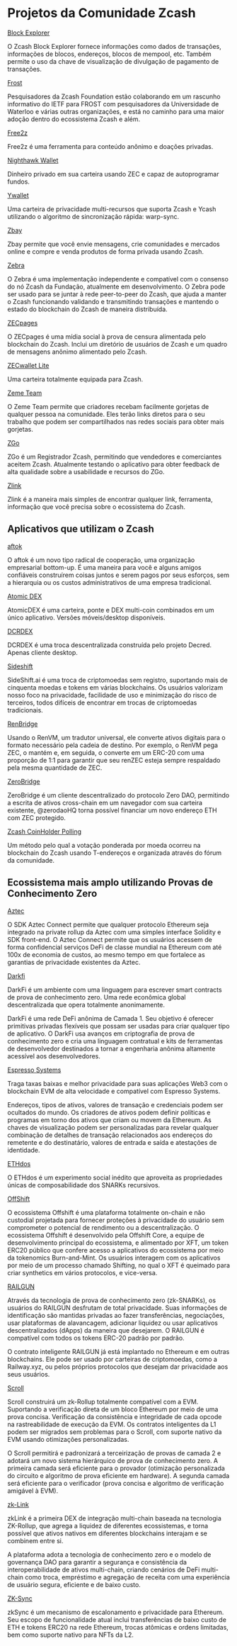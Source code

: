 # Projetos da Comunidade Zcash

[Block Explorer](https://zcashblockexplorer.com)

O Zcash Block Explorer fornece informações como dados de transações, informações de blocos, endereços, blocos de mempool, etc. Também permite o uso da chave de visualização de divulgação de pagamento de transações.

[Frost](https://eprint.iacr.org/2020/852)

Pesquisadores da Zcash Foundation estão colaborando em um rascunho informativo do IETF para FROST com pesquisadores da Universidade de Waterloo e várias outras organizações, e está no caminho para uma maior adoção dentro do ecossistema Zcash e além.

[Free2z](https://free2z.cash)

Free2z é uma ferramenta para conteúdo anônimo e doações privadas.

[Nighthawk Wallet](https://nighthawkwallet.com/)

Dinheiro privado em sua carteira usando ZEC e capaz de autoprogramar fundos.

[Ywallet](https://ywallet.app/)

Uma carteira de privacidade multi-recursos que suporta Zcash e Ycash utilizando o algoritmo de sincronização rápida: warp-sync.

[Zbay](https://www.zbay.app/index.html)

Zbay permite que você envie mensagens, crie comunidades e mercados online e compre e venda produtos de forma privada usando Zcash.

[Zebra](https://zfnd.org/zebra/)

O Zebra é uma implementação independente e compatível com o consenso do nó Zcash da Fundação, atualmente em desenvolvimento. O Zebra pode ser usado para se juntar à rede peer-to-peer do Zcash, que ajuda a manter o Zcash funcionando validando e transmitindo transações e mantendo o estado do blockchain do Zcash de maneira distribuída.

[ZECpages](https://www.zecpages.com/z/all)

O ZECpages é uma mídia social à prova de censura alimentada pelo blockchain do Zcash. Inclui um diretório de usuários de Zcash e um quadro de mensagens anônimo alimentado pelo Zcash.

[ZECwallet Lite](https://zecwallet.co)

Uma carteira totalmente equipada para Zcash.

[Zeme Team](https://zeme.team/)

O Zeme Team permite que criadores recebam facilmente gorjetas de qualquer pessoa na comunidade. Eles terão links diretos para o seu trabalho que podem ser compartilhados nas redes sociais para obter mais gorjetas.

[ZGo](https://zgo.cash)

ZGo é um Registrador Zcash, permitindo que vendedores e comerciantes aceitem Zcash. Atualmente testando o aplicativo para obter feedback de alta qualidade sobre a usabilidade e recursos do ZGo.

[Zlink](https://zlink.click)

Zlink é a maneira mais simples de encontrar qualquer link, ferramenta, informação que você precisa sobre o ecossistema do Zcash.

## Aplicativos que utilizam o Zcash

[aftok](https://aftok.com)

O aftok é um novo tipo radical de cooperação, uma organização empresarial bottom-up. É uma maneira para você e alguns amigos confiáveis ​​construírem coisas juntos e serem pagos por seus esforços, sem a hierarquia ou os custos administrativos de uma empresa tradicional.

[Atomic DEX](https://atomicdex.io/en/)

AtomicDEX é uma carteira, ponte e DEX multi-coin combinados em um único aplicativo. Versões móveis/desktop disponíveis.

[DCRDEX](https://dex.decred.org)

DCRDEX é uma troca descentralizada construída pelo projeto Decred. Apenas cliente desktop.

[Sideshift](https://sideshift.ai)

SideShift.ai é uma troca de criptomoedas sem registro, suportando mais de cinquenta moedas e tokens em várias blockchains. Os usuários valorizam nosso foco na privacidade, facilidade de uso e minimização do risco de terceiros, todos difíceis de encontrar em trocas de criptomoedas tradicionais.

[RenBridge](https://bridge.renproject.io/welcome)

Usando o RenVM, um tradutor universal, ele converte ativos digitais para o formato necessário pela cadeia de destino. Por exemplo, o RenVM pega ZEC, o mantém e, em seguida, o converte em um ERC-20 com uma proporção de 1:1 para garantir que seu renZEC esteja sempre respaldado pela mesma quantidade de ZEC.

[ZeroBridge](https://bridge.zerodao.com/#/transfer/ETH)

ZeroBridge é um cliente descentralizado do protocolo Zero DAO, permitindo a escrita de ativos cross-chain em um navegador com sua carteira existente, @zerodaoHQ torna possível financiar um novo endereço ETH com ZEC protegido.

[Zcash CoinHolder Polling](https://forum.zcashcommunity.com/t/coin-holder-polling-instructions/40170)

Um método pelo qual a votação ponderada por moeda ocorreu na blockchain do Zcash usando T-endereços e organizada através do fórum da comunidade.

## Ecossistema mais amplo utilizando Provas de Conhecimento Zero

[Aztec](https://aztec.network/index.html)

O SDK Aztec Connect permite que qualquer protocolo Ethereum seja integrado na private rollup da Aztec com uma simples interface Solidity e SDK front-end. O Aztec Connect permite que os usuários acessem de forma confidencial serviços DeFi de classe mundial na Ethereum com até 100x de economia de custos, ao mesmo tempo em que fortalece as garantias de privacidade existentes da Aztec.

[Darkfi](https://dark.fi)

DarkFi é um ambiente com uma linguagem para escrever smart contracts de prova de conhecimento zero. Uma rede econômica global descentralizada que opera totalmente anonimamente.

DarkFi é uma rede DeFi anônima de Camada 1. Seu objetivo é oferecer primitivas privadas flexíveis que possam ser usadas para criar qualquer tipo de aplicativo. O DarkFi usa avanços em criptografia de prova de conhecimento zero e cria uma linguagem contratual e kits de ferramentas de desenvolvedor destinados a tornar a engenharia anônima altamente acessível aos desenvolvedores.

[Espresso Systems](https://www.espressosys.com)

Traga taxas baixas e melhor privacidade para suas aplicações Web3 com o blockchain EVM de alta velocidade e compatível com Espresso Systems.

Endereços, tipos de ativos, valores de transação e credenciais podem ser ocultados do mundo. Os criadores de ativos podem definir políticas e programas em torno dos ativos que criam ou movem da Ethereum. As chaves de visualização podem ser personalizadas para revelar qualquer combinação de detalhes de transação relacionados aos endereços do remetente e do destinatário, valores de entrada e saída e atestações de identidade.

[ETHdos](https://ethdos.xyz)

O ETHdos é um experimento social inédito que aproveita as propriedades únicas de composabilidade dos SNARKs recursivos.

[OffShift](https://offshift.io/#top)

O ecossistema Offshift é uma plataforma totalmente on-chain e não custodial projetada para fornecer proteções à privacidade do usuário sem comprometer o potencial de rendimento ou a descentralização. O ecossistema Offshift é desenvolvido pela Offshift Core, a equipe de desenvolvimento principal do ecossistema, e alimentado por XFT, um token ERC20 público que confere acesso a aplicativos do ecossistema por meio da tokenomics Burn-and-Mint. Os usuários interagem com os aplicativos por meio de um processo chamado Shifting, no qual o XFT é queimado para criar synthetics em vários protocolos, e vice-versa.

[RAILGUN](https://railgun.org/#/)

Através da tecnologia de prova de conhecimento zero (zk-SNARKs), os usuários do RAILGUN desfrutam de total privacidade. Suas informações de identificação são mantidas privadas ao fazer transferências, negociações, usar plataformas de alavancagem, adicionar liquidez ou usar aplicativos descentralizados (dApps) da maneira que desejarem. O RAILGUN é compatível com todos os tokens ERC-20 padrão por padrão.

O contrato inteligente RAILGUN já está implantado no Ethereum e em outras blockchains. Ele pode ser usado por carteiras de criptomoedas, como a Railway.xyz, ou pelos próprios protocolos que desejam dar privacidade aos seus usuários.

[Scroll](https://scroll.io)

Scroll construirá um zk-Rollup totalmente compatível com a EVM. Suportando a verificação direta de um bloco Ethereum por meio de uma prova concisa. Verificação da consistência e integridade de cada opcode na rastreabilidade de execução da EVM. Os contratos inteligentes da L1 podem ser migrados sem problemas para o Scroll, com suporte nativo da EVM usando otimizações personalizadas.

O Scroll permitirá e padronizará a terceirização de provas de camada 2 e adotará um novo sistema hierárquico de prova de conhecimento zero. A primeira camada será eficiente para o provador (otimização personalizada do circuito e algoritmo de prova eficiente em hardware). A segunda camada será eficiente para o verificador (prova concisa e algoritmo de verificação amigável à EVM).

[zk-Link](https://www.zk.link)

zkLink é a primeira DEX de integração multi-chain baseada na tecnologia ZK-Rollup, que agrega a liquidez de diferentes ecossistemas, e torna possível que ativos nativos em diferentes blockchains interajam e se combinem entre si.

A plataforma adota a tecnologia de conhecimento zero e o modelo de governança DAO para garantir a segurança e consistência da interoperabilidade de ativos multi-chain, criando cenários de DeFi multi-chain como troca, empréstimo e agregação de receita com uma experiência de usuário segura, eficiente e de baixo custo.

[ZK-Sync](https://zksync.io)

zkSync é um mecanismo de escalonamento e privacidade para Ethereum. Seu escopo de funcionalidade atual inclui transferências de baixo custo de ETH e tokens ERC20 na rede Ethereum, trocas atômicas e ordens limitadas, bem como suporte nativo para NFTs da L2.
